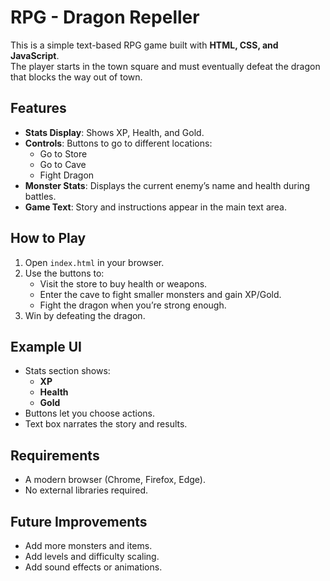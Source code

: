 # RPG - Dragon Repeller

This is a simple text-based RPG game built with **HTML, CSS, and JavaScript**.  
The player starts in the town square and must eventually defeat the dragon that blocks the way out of town.

## Features
- **Stats Display**: Shows XP, Health, and Gold.
- **Controls**: Buttons to go to different locations:
  - Go to Store
  - Go to Cave
  - Fight Dragon
- **Monster Stats**: Displays the current enemy’s name and health during battles.
- **Game Text**: Story and instructions appear in the main text area.

## How to Play
1. Open `index.html` in your browser.
2. Use the buttons to:
   - Visit the store to buy health or weapons.
   - Enter the cave to fight smaller monsters and gain XP/Gold.
   - Fight the dragon when you’re strong enough.
3. Win by defeating the dragon.

## Example UI
- Stats section shows:
  - **XP**
  - **Health**
  - **Gold**
- Buttons let you choose actions.
- Text box narrates the story and results.

## Requirements
- A modern browser (Chrome, Firefox, Edge).
- No external libraries required.

## Future Improvements
- Add more monsters and items.
- Add levels and difficulty scaling.
- Add sound effects or animations.
